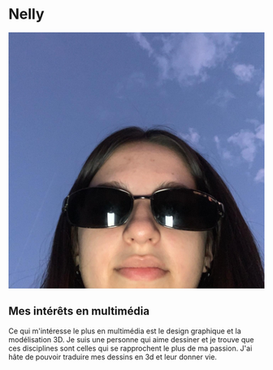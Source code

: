 # Nelly
![Photo de moi](nelly.JPG)
## Mes intérêts en multimédia
Ce qui m'intéresse le plus en multimédia est le design graphique et la modélisation 3D. Je suis une personne qui aime dessiner et je trouve que ces disciplines sont celles qui se rapprochent le plus de ma passion. J'ai hâte de pouvoir traduire mes dessins en 3d et leur donner vie.



